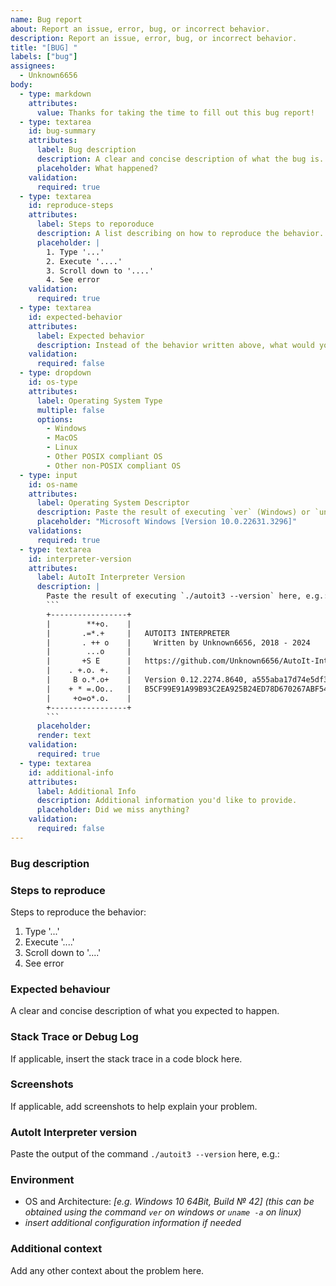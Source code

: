 ```yaml
---
name: Bug report
about: Report an issue, error, bug, or incorrect behavior.
description: Report an issue, error, bug, or incorrect behavior.
title: "[BUG] "
labels: ["bug"]
assignees:
  - Unknown6656
body:
  - type: markdown
    attributes:
      value: Thanks for taking the time to fill out this bug report!
  - type: textarea
    id: bug-summary
    attributes:
      label: Bug description
      description: A clear and concise description of what the bug is. Include a stack trace, console output, debug dump, and/or screenshots.
      placeholder: What happened?
    validation:
      required: true
  - type: textarea
    id: reproduce-steps
    attributes:
      label: Steps to reporoduce
      description: A list describing on how to reproduce the behavior.
      placeholder: |
        1. Type '...'
        2. Execute '....'
        3. Scroll down to '....'
        4. See error
    validation:
      required: true
  - type: textarea
    id: expected-behavior
    attributes:
      label: Expected behavior
      description: Instead of the behavior written above, what would you have expected the AutoIt interpreter to do?
    validation:
      required: false
  - type: dropdown
    id: os-type
    attributes:
      label: Operating System Type
      multiple: false
      options:
        - Windows
        - MacOS
        - Linux
        - Other POSIX compliant OS
        - Other non-POSIX compliant OS
  - type: input
    id: os-name
    attributes:
      label: Operating System Descriptor
      description: Paste the result of executing `ver` (Windows) or `uname -a` (Unix) here.
      placeholder: "Microsoft Windows [Version 10.0.22631.3296]"
    validations:
      required: true
  - type: textarea
    id: interpreter-version
    attributes:
      label: AutoIt Interpreter Version
      description: |
        Paste the result of executing `./autoit3 --version` here, e.g.:
        ```
        +-----------------+
        |        **+o.    |
        |       .=*.+     |   AUTOIT3 INTERPRETER
        |       . ++ o    |     Written by Unknown6656, 2018 - 2024
        |        ...o     |
        |       +S E      |   https://github.com/Unknown6656/AutoIt-Interpreter/
        |    . +.o. +.    |
        |     B o.*.o+    |   Version 0.12.2274.8640, a555aba17d74e5df3628eb44edcbe54d9397f583
        |    + * =.Oo..   |   B5CF99E91A99B93C2EA925B24ED78D670267ABF5453103429E7064F30C94DEB6
        |     +o=o*.o.    |
        +-----------------+
        ```
      placeholder:
      render: text
    validation:
      required: true
  - type: textarea
    id: additional-info
    attributes:
      label: Additional Info
      description: Additional information you'd like to provide.
      placeholder: Did we miss anything?
    validation:
      required: false
---
```


### Bug description


### Steps to reproduce
Steps to reproduce the behavior:
1. Type '...'
2. Execute '....'
3. Scroll down to '....'
4. See error

### Expected behaviour
A clear and concise description of what you expected to happen.

### Stack Trace or Debug Log
If applicable, insert the stack trace in a code block here.

### Screenshots
If applicable, add screenshots to help explain your problem.

### AutoIt Interpreter version
Paste the output of the command `./autoit3 --version` here, e.g.:


### Environment
 - OS and Architecture: _[e.g. Windows 10 64Bit, Build № 42] (this can be obtained using the command `ver` on windows or `uname -a` on linux)_
- _insert additional configuration information if needed_

<!-- optional -->
### Additional context
Add any other context about the problem here.
